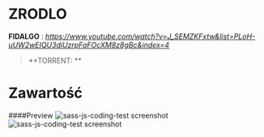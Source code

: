 ## 
# ZRODLO 
**FIDALGO** : *https://www.youtube.com/watch?v=J_SEMZKFxtw&list=PLoH-uUW2wEIQU3diUzrpFaFOcXM8z8gBc&index=4* 

>**TORRENT: **


# Zawartość

####Preview
![sass-js-coding-test screenshot](https://github.com/andrzejbajuk79/ToDo--react-redux-styledComp/blob/master/2020-05-18_11h17_32.png?raw=true)
![sass-js-coding-test screenshot](https://github.com/andrzejbajuk79/ToDo--react-redux-styledComp/blob/master/2020-05-18_11h32_34.png?raw=true)


